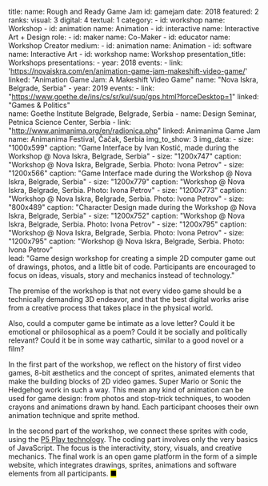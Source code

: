 title: 
    name: Rough and Ready Game Jam
id: gamejam
date: 2018
featured: 2
ranks:
    visual: 3
    digital: 4
    textual: 1
category: 
    - id: workshop
      name: Workshop
    - id: animation
      name: Animation
    - id: interactive
      name: Interactive Art + Design
role:
    - id: maker
      name: Co-Maker
    - id: educator
      name: Workshop Creator
medium:
    - id: animation
      name: Animation
    - id: software
      name: Interactive Art
    - id: workshop
      name: Workshop
presentation_title: Workshops
presentations:
    - year: 2018
      events:
        - link: 'https://novaiskra.com/en/animation-game-jam-makeshift-video-game/'
          linked: "Animation Game Jam: A Makeshift Video Game"
          name: "Nova Iskra, Belgrade, Serbia"
    - year: 2019
      events:
        - link: "https://www.goethe.de/ins/cs/sr/kul/sup/gps.html?forceDesktop=1"
          linked: "Games & Politics"      
          name: Goethe Institute Belgrade, Belgrade, Serbia
        - name: <span class='italic-style'>Design Seminar</span>, Petnica Science Center, Serbia
        - link: "http://www.animanima.org/en/radionica.php"
          linked: Animanima Game Jam
          name: Animanima Festival, Čačak, Serbia
img_to_show: 3
img_data:
    - size: "1000x599"
      caption: "Game Interface by Ivan Kostić, made during the Workshop @ Nova Iskra, Belgrade, Serbia"
    - size: "1200x747"
      caption: "Workshop @ Nova Iskra, Belgrade, Serbia. Photo: Ivona Petrov"
    - size: "1200x566"
      caption: "Game Interface made during the Workshop @ Nova Iskra, Belgrade, Serbia"
    - size: "1200x779"
      caption: "Workshop @ Nova Iskra, Belgrade, Serbia. Photo: Ivona Petrov"
    - size: "1200x773"
      caption: "Workshop @ Nova Iskra, Belgrade, Serbia. Photo: Ivona Petrov"
    - size: "800x489"
      caption: "Character Design made during the Workshop @ Nova Iskra, Belgrade, Serbia"
    - size: "1200x752"
      caption: "Workshop @ Nova Iskra, Belgrade, Serbia. Photo: Ivona Petrov"
    - size: "1200x795"
      caption: "Workshop @ Nova Iskra, Belgrade, Serbia. Photo: Ivona Petrov"
    - size: "1200x795"
      caption: "Workshop @ Nova Iskra, Belgrade, Serbia. Photo: Ivona Petrov"  
lead: "Game design workshop for creating a simple 2D computer game out of drawings, photos, and a little bit of code. Participants are encouraged to focus on ideas, visuals, story and mechanics instead of technology."

The premise of the workshop is that not every video game should be a technically demanding 3D endeavor, and that the best digital works arise from a creative process that takes place in the physical world.

Also, could a computer game be intimate as a love letter? Could it be emotional or philosophical as a poem? Could it be socially and politically relevant? Could it be in some way cathartic, similar to a good novel or a film?  

In the first part of the workshop, we reflect on the history of first video games, 8-bit æsthetics and the concept of <span class='italic-style'>sprites</span>, animated elements that make the building blocks of 2D video games. Super Mario or Sonic the Hedgehog work in such a way. This mean any kind of animation can be used for game design: from photos and stop-trick techniques, to wooden crayons and animations drawn by hand. Each participant chooses their own animation technique and sprite method.

In the second part of the workshop, we connect these sprites with code, using the <a href='https://molleindustria.github.io/p5.play/' target='_blank'>P5 Play technology</a>. The coding part involves only the very basics of JavaScript. The focus is the interactivity, story, visuals, and creative mechanics. The final work is an open game platform in the form of a simple website, which integrates drawings, sprites, animations and software elements from all participants. <mark>&#9632;</mark>